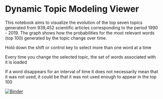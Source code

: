 # Dynamic Topic Modeling Viewer

This notebook aims to visualize the evolution of the top seven topics generated from 939,452 scientific articles corresponding to the period 1990 - 2019. The graph shows how the probabilities for the most relevant words (top 100) generated by the topic change over time.

Hold down the shift or control key to select more than one word at a time

Every time you change the selected topic, the set of words associated with it is loaded

If a word disappears for an interval of time it does not necessarily mean that it was not used, it could be that it was not used enough to appear in the top 100

[![Binder](https://mybinder.org/badge_logo.svg)](https://mybinder.org/v2/gh/josemelendezb/dtm_viewer.git/master?filepath=https%3A%2F%2Fgithub.com%2Fjosemelendezb%2Fdtm_viewer%2Fblob%2Fmaster%2FAppGraphTopics.ipynb)
